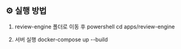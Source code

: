 ## ⚙️ 실행 방법

1. review-engine 폴더로 이동 후 powershell
cd apps/review-engine

2. 서버 실행
docker-compose up --build
